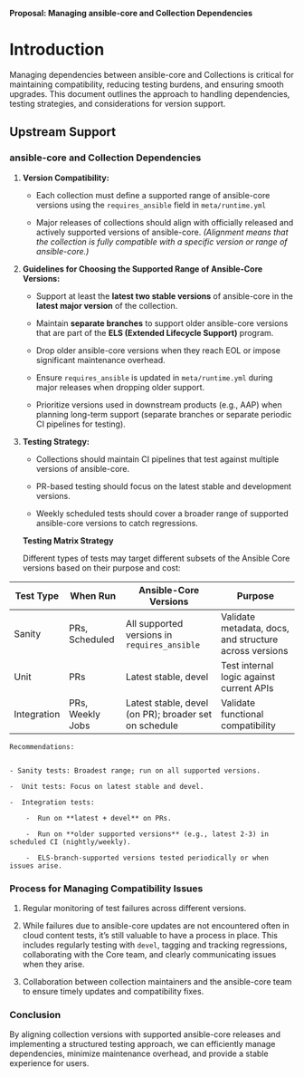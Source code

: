 **Proposal: Managing ansible-core and Collection Dependencies**

# **Introduction**

Managing dependencies between ansible-core and Collections is critical for maintaining compatibility, reducing testing burdens, and ensuring smooth upgrades. This document outlines the approach to handling dependencies, testing strategies, and considerations for version support.

## **Upstream Support**
### **ansible-core and Collection Dependencies**

1. **Version Compatibility:**
    
    - Each collection must define a supported range of ansible-core versions using the `requires_ansible` field in `meta/runtime.yml`
        
    - Major releases of collections should align with officially released and actively supported versions of ansible-core. 
       _(Alignment means that the collection is fully compatible with a specific version or range of ansible-core.)_

        
2.  **Guidelines for Choosing the Supported Range of Ansible-Core Versions:**
    
           
    - Support at least the **latest two stable versions** of ansible-core in the **latest major version** of the collection.
        
    - Maintain **separate branches** to support older ansible-core versions that are part of the **ELS (Extended Lifecycle Support)** program.
        
    - Drop older ansible-core versions when they reach EOL or impose significant maintenance overhead.
        
    - Ensure `requires_ansible` is updated in `meta/runtime.yml` during major releases when dropping older support.
        
    - Prioritize versions used in downstream products (e.g., AAP) when planning long-term support (separate branches or separate periodic CI pipelines for testing).
    
3. **Testing Strategy:**
    
    - Collections should maintain CI pipelines that test against multiple versions of ansible-core.
        
    - PR-based testing should focus on the latest stable and development versions.
        
    - Weekly scheduled tests should cover a broader range of supported ansible-core versions to catch regressions.

     **Testing Matrix Strategy**

	  Different types of tests may target different subsets of the Ansible Core versions based on their purpose and cost:

| Test Type   | When Run         | Ansible-Core Versions                                 | Purpose                                                |
| ----------- | ---------------- | ----------------------------------------------------- | ------------------------------------------------------ |
| Sanity      | PRs, Scheduled   | All supported versions in `requires_ansible`          | Validate metadata, docs, and structure across versions |
| Unit        | PRs              | Latest stable, devel                                  | Test internal logic against current APIs               |
| Integration | PRs, Weekly Jobs | Latest stable, devel (on PR); broader set on schedule | Validate functional compatibility                      |

    Recommendations:
       
  
    - Sanity tests: Broadest range; run on all supported versions.

    -  Unit tests: Focus on latest stable and devel.

    -  Integration tests:

        -  Run on **latest + devel** on PRs.

        -  Run on **older supported versions** (e.g., latest 2-3) in scheduled CI (nightly/weekly).

        -  ELS-branch-supported versions tested periodically or when issues arise.
            

### **Process for Managing Compatibility Issues**

1. Regular monitoring of test failures across different versions.
    
2. While failures due to ansible-core updates are not encountered often in cloud content tests, it’s still valuable to have a process in place. This includes regularly testing with `devel`, tagging and tracking regressions, collaborating with the Core team, and clearly communicating issues when they arise.
    
3. Collaboration between collection maintainers and the ansible-core team to ensure timely updates and compatibility fixes.
    

### **Conclusion**

By aligning collection versions with supported ansible-core releases and implementing a structured testing approach, we can efficiently manage dependencies, minimize maintenance overhead, and provide a stable experience for users.
